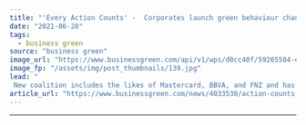 ```yaml
---
title: "'Every Action Counts' -  Corporates launch green behaviour change campaign in bid to reach one billion consumers"
date: "2021-06-28"
tags: 
  - business green
source: "business green"
image_url: "https://www.businessgreen.com/api/v1/wps/d0cc40f/59265584-e994-41c5-b1e2-74b5d4eb885c/1/iStock-1215613999-cycling-mexico-behaviour-change-185x114.jpg"
image_fp: "/assets/img/post_thumbnails/139.jpg"
lead: "
 New coalition includes the likes of Mastercard, BBVA, and FNZ and has already won backing from the UN ..."
article_url: "https://www.businessgreen.com/news/4033530/action-counts-corporates-launch-green-behaviour-change-campaign-bid-reach-billion-consumers"
---
```


---
